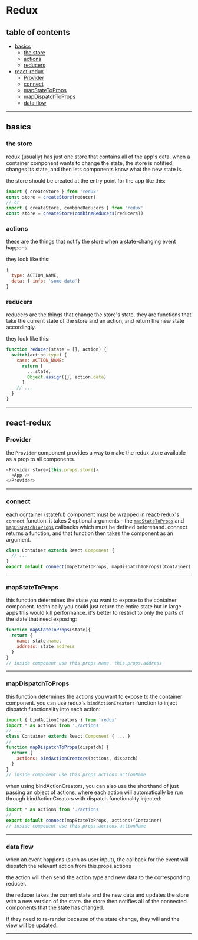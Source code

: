 # Redux

## table of contents

- [basics]()
  - [the store]()
  - [actions]()
  - [reducers]()
- [react-redux]()
  - [Provider]()
  - [connect]()
  - [mapStateToProps]()
  - [mapDispatchToProps]()
  - [data flow]()
----

## basics

### the store

redux (usually) has just one store that contains all of the app's data. when a container component wants to change the state, the store is notified, changes its state, and then lets components know what the new state is.

the store should be created at the entry point for the app like this:

```js
import { createStore } from 'redux'
const store = createStore(reducer)
// or
import { createStore, combineReducers } from 'redux'
const store = createStore(combineReducers(reducers))
```

### actions
these are the things that notify the store when a state-changing event happens.

they look like this:

```js
{
  type: ACTION_NAME,
  data: { info: 'some data'}
}
```

### reducers
reducers are the things that change the store's state. they are functions that take the current state of the store and an action, and return the new state accordingly.

they look like this:

```js
function reducer(state = [], action) {
  switch(action.type) {
    case: ACTION_NAME:
      return [
        ...state,
        Object.assign({}, action.data)
      ]
    // ...
  }
}
```

----

## react-redux

### Provider

the `Provider` component provides a way to make the redux store available as a prop to all components.

```js
<Provider store={this.props.store}>
  <App />
</Provider>
```

----

### connect

each container (stateful) component must be wrapped in react-redux's `connect` function. it takes 2 optional arguments - the [`mapStateToProps`](#mapStateToProps) and [`mapDispatchToProps`](#mapDispatchToProps) callbacks which must be defined beforehand. connect returns a function, and that function then takes the component as an argument.

```js
class Container extends React.Component {
  // ...
}
export default connect(mapStateToProps, mapDispatchToProps)(Container)
```

----

### mapStateToProps

this function determines the state you want to expose to the container component. technically you could just return the entire state but in large apps this would kill performance. it's better to restrict to only the parts of the state that need exposing:

```js
function mapStateToProps(state){
  return {
    name: state.name,
    address: state.address    
  }
}
// inside component use this.props.name, this.props.address
```

----

### mapDispatchToProps

this function determines the actions you want to expose to the container component. you can use redux's `bindActionCreators` function to inject dispatch functionality into each action:

```js
import { bindActionCreators } from 'redux'
import * as actions from './actions'
// ...
class Container extends React.Component { ... }
// ...
function mapDispatchToProps(dispatch) {
  return {
    actions: bindActionCreators(actions, dispatch)
  }
}
// inside component use this.props.actions.actionName
```

when using bindActionCreators, you can also use the shorthand of just passing an object of actions, where each action will automatically be run through bindActionCreators with dispatch functionality injected:

```js
import * as actions from './actions'
// ...
export default connect(mapStateToProps, actions)(Container)
// inside component use this.props.actions.actionName
```

----

### data flow

when an event happens (such as user input), the callback for the event will dispatch the relevant action from this.props.actions

the action will then send the action type and new data to the corresponding reducer.

the reducer takes the current state and the new data and updates the store with a new version of the state. the store then notifies all of the connected components that the state has changed.

if they need to re-render because of the state change, they will and the view will be updated.

----

###
